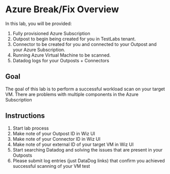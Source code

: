 # Azure Break/Fix Overview
In this lab, you will be provided: 
  1. Fully provisioned Azure Subscription
  2. Outpost to begin being created for you in TestLabs tenant. 
  3. Connector to be created for you and connected to your Outpost and your Azure Subscription.
  4. Running Azure Virtual Machine to be scanned.
  5. Datadog logs for your Outposts + Connectors

## Goal

The goal of this lab is to perform a successful workload scan on your target VM. There are problems with multiple components in the Azure Subscription

## Instructions
1. Start lab process
2. Make note of your Outpost ID in Wiz UI
3. Make note of your Connector ID in Wiz UI
4. Make note of your external ID of your target VM in Wiz UI
5. Start searching Datadog and solving the issues that are present in your Outposts
6. Please submit log entries (just DataDog links) that confirm you achieved successful scanning of your VM 
test
